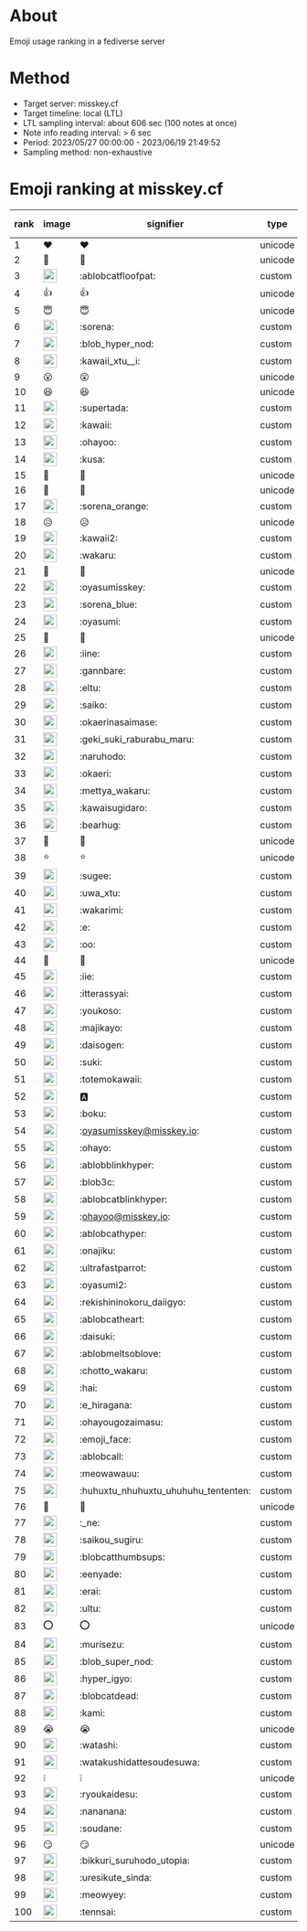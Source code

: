 # About
Emoji usage ranking in a fediverse server

# Method
- Target server: misskey.cf
- Target timeline: local (LTL)
- LTL sampling interval: about 606 sec (100 notes at once)
- Note info reading interval: > 6 sec
- Period: 2023/05/27 00:00:00 - 2023/06/19 21:49:52 
- Sampling method: non-exhaustive

# Emoji ranking at misskey.cf

|rank|image|signifier|type|frequency score|
|----|----|----|----|----|
|1|❤|❤|unicode|16065|
|2|🎉|🎉|unicode|13956|
|3|<img height="24" src="https://misskey.cf/emoji/ablobcatfloofpat.webp">|:ablobcatfloofpat:|custom|8678|
|4|👍|👍|unicode|6308|
|5|😇|😇|unicode|3828|
|6|<img height="24" src="https://misskey.cf/emoji/sorena.webp">|:sorena:|custom|3645|
|7|<img height="24" src="https://misskey.cf/emoji/blob_hyper_nod.webp">|:blob_hyper_nod:|custom|2972|
|8|<img height="24" src="https://misskey.cf/emoji/kawaii_xtu__i.webp">|:kawaii_xtu__i:|custom|2712|
|9|😮|😮|unicode|2465|
|10|😆|😆|unicode|2319|
|11|<img height="24" src="https://misskey.cf/emoji/supertada.webp">|:supertada:|custom|2107|
|12|<img height="24" src="https://misskey.cf/emoji/kawaii.webp">|:kawaii:|custom|1974|
|13|<img height="24" src="https://misskey.cf/emoji/ohayoo.webp">|:ohayoo:|custom|1882|
|14|<img height="24" src="https://misskey.cf/emoji/kusa.webp">|:kusa:|custom|1872|
|15|🙌|🙌|unicode|1863|
|16|🤔|🤔|unicode|1825|
|17|<img height="24" src="https://misskey.cf/emoji/sorena_orange.webp">|:sorena_orange:|custom|1443|
|18|😥|😥|unicode|1428|
|19|<img height="24" src="https://misskey.cf/emoji/kawaii2.webp">|:kawaii2:|custom|1372|
|20|<img height="24" src="https://misskey.cf/emoji/wakaru.webp">|:wakaru:|custom|1268|
|21|🥺|🥺|unicode|1137|
|22|<img height="24" src="https://misskey.cf/emoji/oyasumisskey.webp">|:oyasumisskey:|custom|1109|
|23|<img height="24" src="https://misskey.cf/emoji/sorena_blue.webp">|:sorena_blue:|custom|1027|
|24|<img height="24" src="https://misskey.cf/emoji/oyasumi.webp">|:oyasumi:|custom|1002|
|25|💙|💙|unicode|979|
|26|<img height="24" src="https://misskey.cf/emoji/iine.webp">|:iine:|custom|951|
|27|<img height="24" src="https://misskey.cf/emoji/gannbare.webp">|:gannbare:|custom|943|
|28|<img height="24" src="https://misskey.cf/emoji/eltu.webp">|:eltu:|custom|871|
|29|<img height="24" src="https://misskey.cf/emoji/saiko.webp">|:saiko:|custom|863|
|30|<img height="24" src="https://misskey.cf/emoji/okaerinasaimase.webp">|:okaerinasaimase:|custom|842|
|31|<img height="24" src="https://misskey.cf/emoji/geki_suki_raburabu_maru.webp">|:geki_suki_raburabu_maru:|custom|825|
|32|<img height="24" src="https://misskey.cf/emoji/naruhodo.webp">|:naruhodo:|custom|817|
|33|<img height="24" src="https://misskey.cf/emoji/okaeri.webp">|:okaeri:|custom|802|
|34|<img height="24" src="https://misskey.cf/emoji/mettya_wakaru.webp">|:mettya_wakaru:|custom|774|
|35|<img height="24" src="https://misskey.cf/emoji/kawaisugidaro.webp">|:kawaisugidaro:|custom|766|
|36|<img height="24" src="https://misskey.cf/emoji/bearhug.webp">|:bearhug:|custom|751|
|37|🍮|🍮|unicode|690|
|38|⭐|⭐|unicode|688|
|39|<img height="24" src="https://misskey.cf/emoji/sugee.webp">|:sugee:|custom|656|
|40|<img height="24" src="https://misskey.cf/emoji/uwa_xtu.webp">|:uwa_xtu:|custom|654|
|41|<img height="24" src="https://misskey.cf/emoji/wakarimi.webp">|:wakarimi:|custom|648|
|42|<img height="24" src="https://misskey.cf/emoji/e.webp">|:e:|custom|641|
|43|<img height="24" src="https://misskey.cf/emoji/oo.webp">|:oo:|custom|625|
|44|🫶|🫶|unicode|604|
|45|<img height="24" src="https://misskey.cf/emoji/iie.webp">|:iie:|custom|595|
|46|<img height="24" src="https://misskey.cf/emoji/itterassyai.webp">|:itterassyai:|custom|583|
|47|<img height="24" src="https://misskey.cf/emoji/youkoso.webp">|:youkoso:|custom|551|
|48|<img height="24" src="https://misskey.cf/emoji/majikayo.webp">|:majikayo:|custom|547|
|49|<img height="24" src="https://misskey.cf/emoji/daisogen.webp">|:daisogen:|custom|543|
|50|<img height="24" src="https://misskey.cf/emoji/suki.webp">|:suki:|custom|538|
|51|<img height="24" src="https://misskey.cf/emoji/totemokawaii.webp">|:totemokawaii:|custom|536|
|52|<img height="24" src="https://misskey.cf/emoji/a.webp">|:a:|custom|536|
|53|<img height="24" src="https://misskey.cf/emoji/boku.webp">|:boku:|custom|529|
|54|<img height="24" src="https://misskey.cf/emoji/oyasumisskey.webp">|:oyasumisskey@misskey.io:|custom|519|
|55|<img height="24" src="https://misskey.cf/emoji/ohayo.webp">|:ohayo:|custom|518|
|56|<img height="24" src="https://misskey.cf/emoji/ablobblinkhyper.webp">|:ablobblinkhyper:|custom|516|
|57|<img height="24" src="https://misskey.cf/emoji/blob3c.webp">|:blob3c:|custom|512|
|58|<img height="24" src="https://misskey.cf/emoji/ablobcatblinkhyper.webp">|:ablobcatblinkhyper:|custom|511|
|59|<img height="24" src="https://misskey.cf/emoji/ohayoo.webp">|:ohayoo@misskey.io:|custom|504|
|60|<img height="24" src="https://misskey.cf/emoji/ablobcathyper.webp">|:ablobcathyper:|custom|496|
|61|<img height="24" src="https://misskey.cf/emoji/onajiku.webp">|:onajiku:|custom|487|
|62|<img height="24" src="https://misskey.cf/emoji/ultrafastparrot.webp">|:ultrafastparrot:|custom|467|
|63|<img height="24" src="https://misskey.cf/emoji/oyasumi2.webp">|:oyasumi2:|custom|455|
|64|<img height="24" src="https://misskey.cf/emoji/rekishininokoru_daiigyo.webp">|:rekishininokoru_daiigyo:|custom|454|
|65|<img height="24" src="https://misskey.cf/emoji/ablobcatheart.webp">|:ablobcatheart:|custom|453|
|66|<img height="24" src="https://misskey.cf/emoji/daisuki.webp">|:daisuki:|custom|451|
|67|<img height="24" src="https://misskey.cf/emoji/ablobmeltsoblove.webp">|:ablobmeltsoblove:|custom|435|
|68|<img height="24" src="https://misskey.cf/emoji/chotto_wakaru.webp">|:chotto_wakaru:|custom|406|
|69|<img height="24" src="https://misskey.cf/emoji/hai.webp">|:hai:|custom|406|
|70|<img height="24" src="https://misskey.cf/emoji/e_hiragana.webp">|:e_hiragana:|custom|400|
|71|<img height="24" src="https://misskey.cf/emoji/ohayougozaimasu.webp">|:ohayougozaimasu:|custom|384|
|72|<img height="24" src="https://misskey.cf/emoji/emoji_face.webp">|:emoji_face:|custom|364|
|73|<img height="24" src="https://misskey.cf/emoji/ablobcall.webp">|:ablobcall:|custom|363|
|74|<img height="24" src="https://misskey.cf/emoji/meowawauu.webp">|:meowawauu:|custom|362|
|75|<img height="24" src="https://misskey.cf/emoji/huhuxtu_nhuhuxtu_uhuhuhu_tententen.webp">|:huhuxtu_nhuhuxtu_uhuhuhu_tententen:|custom|330|
|76|💢|💢|unicode|330|
|77|<img height="24" src="https://misskey.cf/emoji/_ne.webp">|:_ne:|custom|330|
|78|<img height="24" src="https://misskey.cf/emoji/saikou_sugiru.webp">|:saikou_sugiru:|custom|328|
|79|<img height="24" src="https://misskey.cf/emoji/blobcatthumbsups.webp">|:blobcatthumbsups:|custom|327|
|80|<img height="24" src="https://misskey.cf/emoji/eenyade.webp">|:eenyade:|custom|323|
|81|<img height="24" src="https://misskey.cf/emoji/erai.webp">|:erai:|custom|311|
|82|<img height="24" src="https://misskey.cf/emoji/ultu.webp">|:ultu:|custom|310|
|83|⭕|⭕|unicode|304|
|84|<img height="24" src="https://misskey.cf/emoji/murisezu.webp">|:murisezu:|custom|304|
|85|<img height="24" src="https://misskey.cf/emoji/blob_super_nod.webp">|:blob_super_nod:|custom|297|
|86|<img height="24" src="https://misskey.cf/emoji/hyper_igyo.webp">|:hyper_igyo:|custom|286|
|87|<img height="24" src="https://misskey.cf/emoji/blobcatdead.webp">|:blobcatdead:|custom|283|
|88|<img height="24" src="https://misskey.cf/emoji/kami.webp">|:kami:|custom|282|
|89|😭|😭|unicode|277|
|90|<img height="24" src="https://misskey.cf/emoji/watashi.webp">|:watashi:|custom|277|
|91|<img height="24" src="https://misskey.cf/emoji/watakushidattesoudesuwa.webp">|:watakushidattesoudesuwa:|custom|265|
|92|❕|❕|unicode|263|
|93|<img height="24" src="https://misskey.cf/emoji/ryoukaidesu.webp">|:ryoukaidesu:|custom|261|
|94|<img height="24" src="https://misskey.cf/emoji/nananana.webp">|:nananana:|custom|259|
|95|<img height="24" src="https://misskey.cf/emoji/soudane.webp">|:soudane:|custom|256|
|96|😏|😏|unicode|254|
|97|<img height="24" src="https://misskey.cf/emoji/bikkuri_suruhodo_utopia.webp">|:bikkuri_suruhodo_utopia:|custom|254|
|98|<img height="24" src="https://misskey.cf/emoji/uresikute_sinda.webp">|:uresikute_sinda:|custom|246|
|99|<img height="24" src="https://misskey.cf/emoji/meowyey.webp">|:meowyey:|custom|243|
|100|<img height="24" src="https://misskey.cf/emoji/tennsai.webp">|:tennsai:|custom|241|
